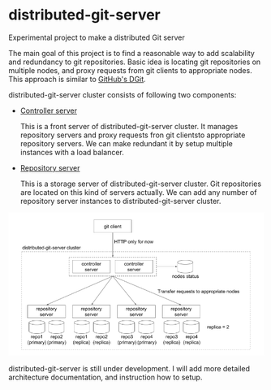 distributed-git-server
========

Experimental project to make a distributed Git server

The main goal of this project is to find a reasonable way to add scalability and redundancy to git repositories. Basic idea is locating git repositories on multiple nodes, and proxy requests from git clients to appropriate nodes. This approach is similar to [GitHub's DGit](https://githubengineering.com/introducing-dgit/).

distributed-git-server cluster consists of following two components:

- [Controller server](https://github.com/takezoe/distributed-git-server/tree/master/dgit-controller-server)

  This is a front server of distributed-git-server cluster. It manages repository servers and proxy requests fron git clientsto appropriate repository servers. We can make redundant it by setup multiple instances with a load balancer. 

- [Repository server](https://github.com/takezoe/distributed-git-server/tree/master/dgit-repository-server)

  This is a storage server of distributed-git-server cluster. Git repositories are located on this kind of servers actually. We can add any number of repository server instances to distributed-git-server cluster.

![Architecture](architecture.png)

distributed-git-server is still under development. I will add more detailed architecture documentation, and instruction how to setup.

